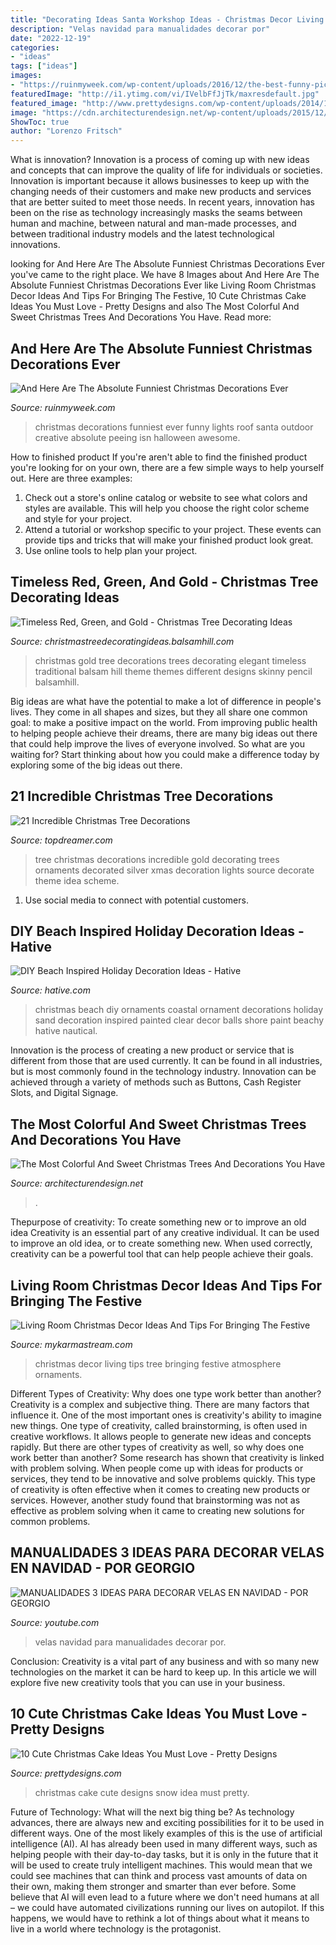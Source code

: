 ```yaml
---
title: "Decorating Ideas Santa Workshop Ideas - Christmas Decor Living Tips Tree Bringing Festive Atmosphere Ornaments"
description: "Velas navidad para manualidades decorar por"
date: "2022-12-19"
categories:
- "ideas"
tags: ["ideas"]
images:
- "https://ruinmyweek.com/wp-content/uploads/2016/12/the-best-funny-pictures-of-funniest-christmas-decorations-ever-santa-peeing-off-a-roof.jpeg"
featuredImage: "http://i1.ytimg.com/vi/IVelbFfJjTk/maxresdefault.jpg"
featured_image: "http://www.prettydesigns.com/wp-content/uploads/2014/12/Christmas-Cake-Idea-Snow.jpg"
image: "https://cdn.architecturendesign.net/wp-content/uploads/2015/12/AD-Colorful-And-Sweet-Christmas-Tree-Decorating-Ideas-04-1.jpg"
ShowToc: true
author: "Lorenzo Fritsch"
---
```



What is innovation?
Innovation is a process of coming up with new ideas and concepts that can improve the quality of life for individuals or societies. Innovation is important because it allows businesses to keep up with the changing needs of their customers and make new products and services that are better suited to meet those needs. In recent years, innovation has been on the rise as technology increasingly masks the seams between human and machine, between natural and man-made processes, and between traditional industry models and the latest technological innovations.

	

		
looking for And Here Are The Absolute Funniest Christmas Decorations Ever you've came to the right place. We have 8 Images about And Here Are The Absolute Funniest Christmas Decorations Ever like Living Room Christmas Decor Ideas And Tips For Bringing The Festive, 10 Cute Christmas Cake Ideas You Must Love - Pretty Designs and also The Most Colorful And Sweet Christmas Trees And Decorations You Have. Read more:
		
    
## And Here Are The Absolute Funniest Christmas Decorations Ever

<img loading=lazy src="https://ruinmyweek.com/wp-content/uploads/2016/12/the-best-funny-pictures-of-funniest-christmas-decorations-ever-santa-peeing-off-a-roof.jpeg" onerror="this.onerror=null;this.src='https://tse1.mm.bing.net/th?id=OIP.rpwvpJGwU_q8uH2tcJcc8QHaJ3&amp;pid=15.1';" alt="And Here Are The Absolute Funniest Christmas Decorations Ever">

_Source: ruinmyweek.com_

>christmas decorations funniest ever funny lights roof santa outdoor creative absolute peeing isn halloween awesome. 

	

How to finished product
If you're aren't able to find the finished product you're looking for on your own, there are a few simple ways to help yourself out. Here are three examples: 
1. Check out a store's online catalog or website to see what colors and styles are available. This will help you choose the right color scheme and style for your project.
2. Attend a tutorial or workshop specific to your project. These events can provide tips and tricks that will make your finished product look great.
3. Use online tools to help plan your project.

    
## Timeless Red, Green, And Gold - Christmas Tree Decorating Ideas

<img loading=lazy src="http://christmastreedecoratingideas.balsamhill.com/wp-content/uploads/2016/02/DSC_0120-resize.jpg" onerror="this.onerror=null;this.src='https://tse1.mm.bing.net/th?id=OIP.5pMb4ayMP75LkYazsosB_gHaLH&amp;pid=15.1';" alt="Timeless Red, Green, and Gold - Christmas Tree Decorating Ideas">

_Source: christmastreedecoratingideas.balsamhill.com_

>christmas gold tree decorations trees decorating elegant timeless traditional balsam hill theme themes different designs skinny pencil balsamhill. 

	

Big ideas are what have the potential to make a lot of difference in people's lives. They come in all shapes and sizes, but they all share one common goal: to make a positive impact on the world. From improving public health to helping people achieve their dreams, there are many big ideas out there that could help improve the lives of everyone involved. So what are you waiting for? Start thinking about how you could make a difference today by exploring some of the big ideas out there.

    
## 21 Incredible Christmas Tree Decorations

<img loading=lazy src="http://www.topdreamer.com/wp-content/uploads/2013/12/christmas-tree-decorations-2013-2014.jpg" onerror="this.onerror=null;this.src='https://tse3.mm.bing.net/th?id=OIP.cJQbu9dOYMWHyo-L4BC1oQHaJ4&amp;pid=15.1';" alt="21 Incredible Christmas Tree Decorations">

_Source: topdreamer.com_

>tree christmas decorations incredible gold decorating trees ornaments decorated silver xmas decoration lights source decorate theme idea scheme. 

	

1. Use social media to connect with potential customers.

    
## DIY Beach Inspired Holiday Decoration Ideas - Hative

<img loading=lazy src="https://hative.com/wp-content/uploads/2015/11/beach-holiday-decorations/10-diy-beach-inspired-holiday-decoration-ideas.jpg" onerror="this.onerror=null;this.src='https://tse2.mm.bing.net/th?id=OIP.r1IdkV5prREjh83S7yJmmwHaLG&amp;pid=15.1';" alt="DIY Beach Inspired Holiday Decoration Ideas - Hative">

_Source: hative.com_

>christmas beach diy ornaments coastal ornament decorations holiday sand decoration inspired painted clear decor balls shore paint beachy hative nautical. 

	

Innovation is the process of creating a new product or service that is different from those that are used currently. It can be found in all industries, but is most commonly found in the technology industry. Innovation can be achieved through a variety of methods such as Buttons, Cash Register Slots, and Digital Signage.

    
## The Most Colorful And Sweet Christmas Trees And Decorations You Have

<img loading=lazy src="https://cdn.architecturendesign.net/wp-content/uploads/2015/12/AD-Colorful-And-Sweet-Christmas-Tree-Decorating-Ideas-04-1.jpg" onerror="this.onerror=null;this.src='https://tse2.mm.bing.net/th?id=OIP.78uwoB883ztIQNWpzu66NQHaJ3&amp;pid=15.1';" alt="The Most Colorful And Sweet Christmas Trees And Decorations You Have">

_Source: architecturendesign.net_

>. 

	

Thepurpose of creativity: To create something new or to improve an old idea
Creativity is an essential part of any creative individual. It can be used to improve an old idea, or to create something new. When used correctly, creativity can be a powerful tool that can help people achieve their goals.

    
## Living Room Christmas Decor Ideas And Tips For Bringing The Festive

<img loading=lazy src="https://mykarmastream.com/wp-content/uploads/2017/11/Christmas-living-room-decor-3-.jpg" onerror="this.onerror=null;this.src='https://tse1.mm.bing.net/th?id=OIP.37UEP8CW5pCmFYX9SRGuUwHaLH&amp;pid=15.1';" alt="Living Room Christmas Decor Ideas And Tips For Bringing The Festive">

_Source: mykarmastream.com_

>christmas decor living tips tree bringing festive atmosphere ornaments. 

	

Different Types of Creativity: Why does one type work better than another?
Creativity is a complex and subjective thing. There are many factors that influence it. One of the most important ones is creativity's ability to imagine new things. One type of creativity, called brainstorming, is often used in creative workflows. It allows people to generate new ideas and concepts rapidly. But there are other types of creativity as well, so why does one work better than another?
Some research has shown that creativity is linked with problem solving. When people come up with ideas for products or services, they tend to be innovative and solve problems quickly. This type of creativity is often effective when it comes to creating new products or services. However, another study found that brainstorming was not as effective as problem solving when it came to creating new solutions for common problems.

    
## MANUALIDADES 3 IDEAS PARA DECORAR VELAS EN NAVIDAD - POR GEORGIO

<img loading=lazy src="http://i1.ytimg.com/vi/IVelbFfJjTk/maxresdefault.jpg" onerror="this.onerror=null;this.src='https://tse3.mm.bing.net/th?id=OIP.01y7R83mhF9g2k8TJ3jVTgHaEK&amp;pid=15.1';" alt="MANUALIDADES 3 IDEAS PARA DECORAR VELAS EN NAVIDAD - POR GEORGIO">

_Source: youtube.com_

>velas navidad para manualidades decorar por. 

	

Conclusion:
Creativity is a vital part of any business and with so many new technologies on the market it can be hard to keep up. In this article we will explore five new creativity tools that you can use in your business.

    
## 10 Cute Christmas Cake Ideas You Must Love - Pretty Designs

<img loading=lazy src="http://www.prettydesigns.com/wp-content/uploads/2014/12/Christmas-Cake-Idea-Snow.jpg" onerror="this.onerror=null;this.src='https://tse4.mm.bing.net/th?id=OIP.ZsgJ5QR32SSUsFvH2JuMpQHaJ3&amp;pid=15.1';" alt="10 Cute Christmas Cake Ideas You Must Love - Pretty Designs">

_Source: prettydesigns.com_

>christmas cake cute designs snow idea must pretty. 

	

Future of Technology: What will the next big thing be?
As technology advances, there are always new and exciting possibilities for it to be used in different ways. One of the most likely examples of this is the use of artificial intelligence (AI). AI has already been used in many different ways, such as helping people with their day-to-day tasks, but it is only in the future that it will be used to create truly intelligent machines. This would mean that we could see machines that can think and process vast amounts of data on their own, making them stronger and smarter than ever before. Some believe that AI will even lead to a future where we don't need humans at all – we could have automated civilizations running our lives on autopilot. If this happens, we would have to rethink a lot of things about what it means to live in a world where technology is the protagonist.


